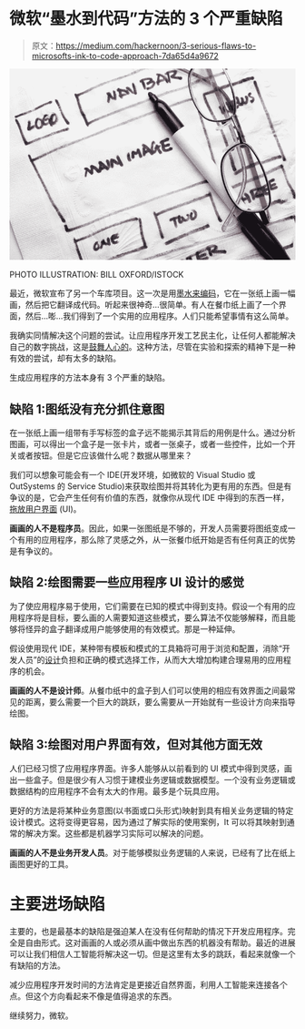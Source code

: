 # 微软“墨水到代码”方法的 3 个严重缺陷

> 原文：<https://medium.com/hackernoon/3-serious-flaws-to-microsofts-ink-to-code-approach-7da65d4a9672>

![](img/d5239ae68d2f1a55a8cf4ce841a0468c.png)

PHOTO ILLUSTRATION: BILL OXFORD/ISTOCK

最近，微软宣布了另一个车库项目。这一次是用[墨水来编码](https://www.microsoft.com/en-us/garage/blog/2018/01/napkin-disrupted-meet-ink-code-microsoft-garage-project/)，它在一张纸上画一幅画，然后把它翻译成代码。听起来很神奇…很简单。有人在餐巾纸上画了一个界面，然后…嘭…我们得到了一个实用的应用程序。人们只能希望事情有这么简单。

我确实同情解决这个问题的尝试。让应用程序开发工艺民主化，让任何人都能解决自己的数字挑战，这是[鼓舞人心的](/outsystems-engineering/what-on-earth-are-we-doing-here-8c5b2f05cea7)。这种方法，尽管在实验和探索的精神下是一种有效的尝试，却有太多的缺陷。

生成应用程序的方法本身有 3 个严重的缺陷。

## **缺陷 1:图纸没有充分抓住意图**

在一张纸上画一组带有手写标签的盒子远不能揭示其背后的用例是什么。通过分析图画，可以得出一个盒子是一张卡片，或者一张桌子，或者一些控件，比如一个开关或者按钮。但是它应该做什么呢？数据从哪里来？

我们可以想象可能会有一个 IDE(开发环境，如微软的 Visual Studio 或 OutSystems 的 Service Studio)来获取绘图并将其转化为更有用的东西。但是有争议的是，它会产生任何有价值的东西，就像你从现代 IDE 中得到的东西一样，[拖放用户界面](https://www.outsystems.com/platform/) (UI)。

**画画的人不是程序员**。因此，如果一张图纸是不够的，开发人员需要将图纸变成一个有用的应用程序，那么除了灵感之外，从一张餐巾纸开始是否有任何真正的优势是有争议的。

## **缺陷 2:绘图需要一些应用程序 UI 设计的感觉**

为了使应用程序易于使用，它们需要在已知的模式中得到支持。假设一个有用的应用程序将是目标，要么画的人需要知道这些模式，要么算法不仅能够解释，而且能够将怪异的盒子翻译成用户能够使用的有效模式。那是一种延伸。

假设使用现代 IDE，某种带有模板和模式的工具箱将可用于浏览和配置，消除“开发人员”的[设计](https://hackernoon.com/tagged/design)负担和正确的模式选择工作，从而大大增加构建合理易用的应用程序的机会。

**画画的人不是设计师**。从餐巾纸中的盒子到人们可以使用的相应有效界面之间最常见的距离，要么需要一个巨大的跳跃，要么需要从一开始就有一些设计方向来指导绘图。

## **缺陷 3:绘图对用户界面有效，但对其他方面无效**

人们已经习惯了应用程序界面。许多人能够从以前看到的 UI 模式中得到灵感，画出一些盒子。但是很少有人习惯于建模业务逻辑或数据模型。一个没有业务逻辑或数据结构的应用程序不会有太大的作用。最多是个玩具应用。

更好的方法是将某种业务意图(以书面或口头形式)映射到具有相关业务逻辑的特定设计模式。这将变得更容易，因为通过了解实际的使用案例，It 可以将其映射到通常的解决方案。这些都是机器学习实际可以解决的问题。

**画画的人不是业务开发人员**。对于能够模拟业务逻辑的人来说，已经有了比在纸上画图更好的工具。

# **主要进场缺陷**

主要的，也是最基本的缺陷是强迫某人在没有任何帮助的情况下开发应用程序。完全是自由形式。这对画画的人或必须从画中做出东西的机器没有帮助。最近的进展可以让我们相信人工智能将解决这一切。但是这里有太多的跳跃，看起来就像一个有缺陷的方法。

减少应用程序开发时间的方法肯定是更接近自然界面，利用人工智能来连接各个点。但这个方向看起来不像是值得追求的东西。

继续努力，微软。